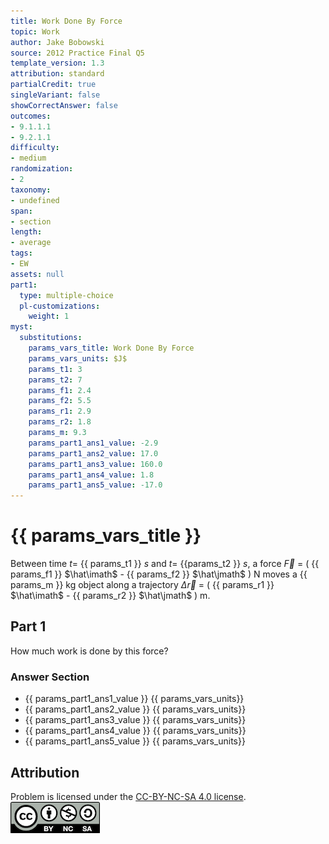 ```yaml
---
title: Work Done By Force
topic: Work
author: Jake Bobowski
source: 2012 Practice Final Q5
template_version: 1.3
attribution: standard
partialCredit: true
singleVariant: false
showCorrectAnswer: false
outcomes:
- 9.1.1.1
- 9.2.1.1
difficulty:
- medium
randomization:
- 2
taxonomy:
- undefined
span:
- section
length:
- average
tags:
- EW
assets: null
part1:
  type: multiple-choice
  pl-customizations:
    weight: 1
myst:
  substitutions:
    params_vars_title: Work Done By Force
    params_vars_units: $J$
    params_t1: 3
    params_t2: 7
    params_f1: 2.4
    params_f2: 5.5
    params_r1: 2.9
    params_r2: 1.8
    params_m: 9.3
    params_part1_ans1_value: -2.9
    params_part1_ans2_value: 17.0
    params_part1_ans3_value: 160.0
    params_part1_ans4_value: 1.8
    params_part1_ans5_value: -17.0
---
```

# {{ params_vars_title }}
Between time $t =$ {{ params_t1 }} $s$ and $t =$ {{params_t2 }} $s$, a force $\vec{F}$ = ( {{ params_f1 }} $\hat\imath$ - {{ params_f2 }} $\hat\jmath$ ) N moves a {{ params_m }} kg object along a trajectory $\Delta\vec{r}$ = ( {{ params_r1 }} $\hat\imath$ - {{ params_r2 }} $\hat\jmath$ ) m.

## Part 1

How much work is done by this force?

### Answer Section

- {{ params_part1_ans1_value }} {{ params_vars_units}}
- {{ params_part1_ans2_value }} {{ params_vars_units}}
- {{ params_part1_ans3_value }} {{ params_vars_units}}
- {{ params_part1_ans4_value }} {{ params_vars_units}}
- {{ params_part1_ans5_value }} {{ params_vars_units}}

## Attribution

Problem is licensed under the [CC-BY-NC-SA 4.0 license](https://creativecommons.org/licenses/by-nc-sa/4.0/).<br> ![The Creative Commons 4.0 license requiring attribution-BY, non-commercial-NC, and share-alike-SA license.](https://raw.githubusercontent.com/firasm/bits/master/by-nc-sa.png)